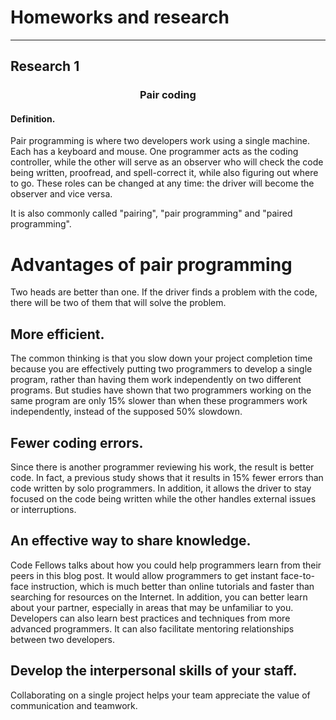# Homeworks and research
---
## Research 1
### <html><H3 align="center"> Pair coding </H3></html>
#### Definition.
Pair programming is where two developers work using a single machine. Each has a keyboard and mouse. One programmer acts as the coding controller, while the other will serve as an observer who will check the code being written, proofread, and spell-correct it, while also figuring out where to go. These roles can be changed at any time: the driver will become the observer and vice versa.

It is also commonly called "pairing", "pair programming" and "paired programming". 

# Advantages of pair programming

Two heads are better than one. If the driver finds a problem with the code, there will be two of them that will solve the problem.

## More efficient. 
The common thinking is that you slow down your project completion time because you are effectively putting two programmers to develop a single program, rather than having them work independently on two different programs. But studies have shown that two programmers working on the same program are only 15% slower than when these programmers work independently, instead of the supposed 50% slowdown.

## Fewer coding errors. 
Since there is another programmer reviewing his work, the result is better code. In fact, a previous study shows that it results in 15% fewer errors than code written by solo programmers. In addition, it allows the driver to stay focused on the code being written while the other handles external issues or interruptions.

## An effective way to share knowledge. 
Code Fellows talks about how you could help programmers learn from their peers in this blog post. It would allow programmers to get instant face-to-face instruction, which is much better than online tutorials and faster than searching for resources on the Internet. In addition, you can better learn about your partner, especially in areas that may be unfamiliar to you. Developers can also learn best practices and techniques from more advanced programmers. It can also facilitate mentoring relationships between two developers.

## Develop the interpersonal skills of your staff. 
Collaborating on a single project helps your team appreciate the value of communication and teamwork.
